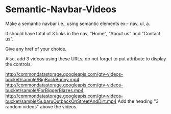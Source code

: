 # Semantic-Navbar-Videos

Make a semantic navbar i.e., using semantic elements ex:- nav, ul, a.

It should have total of 3 links in the nav, "Home", "About us" and "Contact us".

Give any href of your choice.

Also, add 3 videos using these URLs, do not forget to put attribute to display the controls.

http://commondatastorage.googleapis.com/gtv-videos-bucket/sample/BigBuckBunny.mp4
http://commondatastorage.googleapis.com/gtv-videos-bucket/sample/ForBiggerBlazes.mp4
http://commondatastorage.googleapis.com/gtv-videos-bucket/sample/SubaruOutbackOnStreetAndDirt.mp4
Add the heading "3 random videos" above the videos.
